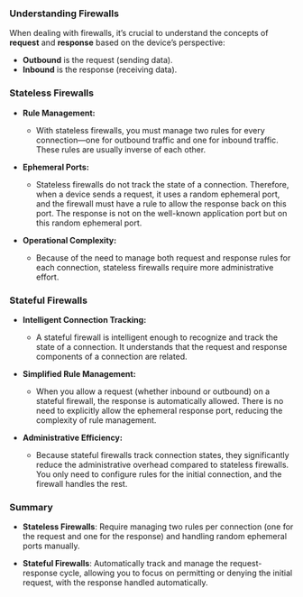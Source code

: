 ### Understanding Firewalls

When dealing with firewalls, it’s crucial to understand the concepts of **request** and **response** based on the device’s perspective:
- **Outbound** is the request (sending data).
- **Inbound** is the response (receiving data).

### Stateless Firewalls

- **Rule Management:**
  - With stateless firewalls, you must manage two rules for every connection—one for outbound traffic and one for inbound traffic. These rules are usually inverse of each other.
  
- **Ephemeral Ports:**
  - Stateless firewalls do not track the state of a connection. Therefore, when a device sends a request, it uses a random ephemeral port, and the firewall must have a rule to allow the response back on this port. The response is not on the well-known application port but on this random ephemeral port.

- **Operational Complexity:**
  - Because of the need to manage both request and response rules for each connection, stateless firewalls require more administrative effort.

### Stateful Firewalls

- **Intelligent Connection Tracking:**
  - A stateful firewall is intelligent enough to recognize and track the state of a connection. It understands that the request and response components of a connection are related.
  
- **Simplified Rule Management:**
  - When you allow a request (whether inbound or outbound) on a stateful firewall, the response is automatically allowed. There is no need to explicitly allow the ephemeral response port, reducing the complexity of rule management.
  
- **Administrative Efficiency:**
  - Because stateful firewalls track connection states, they significantly reduce the administrative overhead compared to stateless firewalls. You only need to configure rules for the initial connection, and the firewall handles the rest.

### Summary

- **Stateless Firewalls**: Require managing two rules per connection (one for the request and one for the response) and handling random ephemeral ports manually.
  
- **Stateful Firewalls**: Automatically track and manage the request-response cycle, allowing you to focus on permitting or denying the initial request, with the response handled automatically.